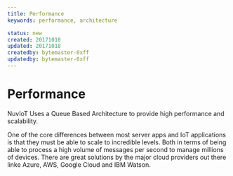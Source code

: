 ```yaml
---
title: Performance
keywords: performance, architecture

status: new
created: 20171018
updated: 20171018
createdby: bytemaster-0xff
updatedby: bytemaster-0xff
---
```


# Performance

NuvIoT Uses a Queue Based Architecture to provide high performance and scalability.
           
One of the core differences between most server apps and IoT applications is that they must be able to scale to incredible levels.  Both in terms of being able to process a high volume of messages per second to
manage millions of devices.  There are great solutions by the major cloud providers out there linke Azure, AWS, Google Cloud and IBM Watson.
